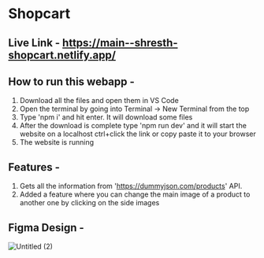 # Shopcart

## Live Link - https://main--shresth-shopcart.netlify.app/

## How to run this webapp - 

1. Download all the files and open them in VS Code
2. Open the terminal by going into Terminal -> New Terminal from the top
3. Type 'npm i' and hit enter. It will download some files
4. After the download is complete type 'npm run dev' and it will start the website on a localhost ctrl+click the link or copy paste it to your browser
5. The website is running

## Features - 

1. Gets all the information from 'https://dummyjson.com/products' API.
2. Added a feature where you can change the main image of a product to another one by clicking on the side images

## Figma Design - 
![Untitled (2)](https://github.com/shresthgour/Shopcart/assets/105034281/c61fea59-a0d8-41bc-938f-340d5c2654c7)
